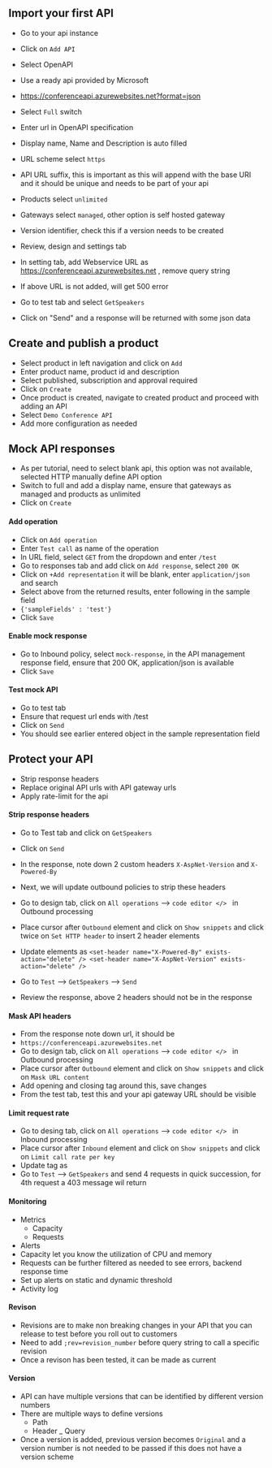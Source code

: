 

## Import your first API

* Go to your api instance
* Click on `Add API`
* Select OpenAPI
* Use a ready api provided by Microsoft
* https://conferenceapi.azurewebsites.net?format=json
* Select `Full` switch
* Enter url in OpenAPI specification
* Display name, Name and Description is auto filled

* URL scheme select `https`
* API URL suffix, this is important as this will append with the base URI and it should be unique and needs to be part of your api
* Products select `unlimited`
* Gateways select `managed`, other option is self hosted gateway
* Version identifier, check this if a version needs to be created
* Review, design and settings tab
* In setting tab, add Webservice URL as https://conferenceapi.azurewebsites.net , remove query string
* If above URL is not added, will get 500 error
* Go to test tab and select `GetSpeakers`
* Click on "Send" and a response will be returned with some json data

## Create and publish a product
* Select product in left navigation and click on `Add`
* Enter product name, product id and description
* Select published, subscription and approval required
* Click on `Create`
* Once product is created, navigate to created product and proceed with adding an API
* Select `Demo Conference API`
* Add more configuration as needed

## Mock API responses
* As per tutorial, need to select blank api, this option was not available, selected HTTP manually define API option
* Switch to full and add a display name, ensure that gateways as managed and products as unlimited
* Click on `Create`
#### Add operation
* Click on `Add operation`
* Enter `Test call` as name of the operation
* In URL field, select `GET` from the dropdown and enter `/test`
* Go to responses tab and add click on `Add response`, select `200 OK`
* Click on `+Add representation` it will be blank, enter `application/json` and search
* Select above from the returned results, enter following in the sample field
* `{'sampleFields' : 'test'}`
* Click `Save`
#### Enable mock response
* Go to Inbound policy, select `mock-response`, in the API management response field, ensure that 200 OK, application/json is available
* Click `Save`
#### Test mock API
* Go to test tab
* Ensure that request url ends with /test
* Click on `Send`
* You should see earlier entered object in the sample representation field

## Protect your API
* Strip response headers
* Replace original API urls with API gateway urls
* Apply rate-limit for the api
#### Strip response headers
* Go to Test tab and click on `GetSpeakers`
* Click on `Send`
* In the response, note down 2 custom headers `X-AspNet-Version` and `X-Powered-By`
* Next, we will update outbound policies to strip these headers
* Go to design tab, click on `All operations` --> `code editor </> ` in Outbound processing
* Place cursor after `Outbound` element and click on `Show snippets` and click twice on `Set HTTP header` to insert 2 header elements
* Update elements as
`<set-header name="X-Powered-By" exists-action="delete" />
<set-header name="X-AspNet-Version" exists-action="delete" />`

* Go to `Test` --> `GetSpeakers` --> `Send`
* Review the response, above 2 headers should not be in the response
#### Mask API headers
* From the response note down url, it should be 
* `https://conferenceapi.azurewebsites.net`
* Go to design tab, click on `All operations` --> `code editor </> ` in Outbound processing
* Place cursor after `Outbound` element and click on `Show snippets` and click on `Mask URL content` 
* Add opening and closing tag around this, save changes
* From the test tab, test this and your api gateway URL should be visible
#### Limit request rate
* Go to desing tab, click on `All operations` --> `code editor </> ` in Inbound processing
*  Place cursor after `Inbound` element and click on `Show snippets` and click on `Limit call rate per key`
* Update tag as <rate-limit-by-key calls="3" renewal-period="15" counter-key="@(context.Subscription.Id)" />
* Go to `Test` --> `GetSpeakers` and send 4 requests in quick succession, for 4th request a 403 message wil return 

#### Monitoring
* Metrics 
    - Capacity
    - Requests
* Alerts
* Capacity let you know the utilization of CPU and memory
* Requests can be further filtered as needed to see errors, backend response time
* Set up alerts on static and dynamic threshold
* Activity log

#### Revison
* Revisions are to make non breaking changes in your API that you can release to test before you roll out to customers
* Need to add `;rev=revision_number` before query string to call a specific revision
* Once a revison has been tested, it can be made as current

#### Version
* API can have multiple versions that can be identified by different version numbers
* There are multiple ways to define versions
    - Path
    - Header
    _ Query
* Once a version is added, previous version becomes `Original` and a version number is not needed to be passed if this does not have a version scheme

